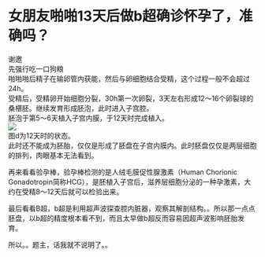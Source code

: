 # 女朋友啪啪13天后做b超确诊怀孕了，准确吗？

谢邀  
先强行吃一口狗粮  
啪啪啪后精子在输卵管内获能，然后与卵细胞结合受精，这个过程一般不会超过24h。  
受精后，受精卵开始细胞分裂，30h第一次卵裂，3天左右形成12～16个卵裂球的桑椹胚。继续发育形成胚泡，此时进入子宫腔。  
胚泡于第5～6天植入子宫内膜，于12天时完成植入。  
![](https://pic4.zhimg.com/50/v2-88a19077cd0846e60b6702eb1682b642_b.jpg)  
图d为12天时的状态。  
此时还不能成为胚胎，仅仅是形成了胚盘在子宫内膜内。此时胚盘仅仅是两层细胞的排列，肉眼基本无法看到。  

再来看看验孕棒，验孕棒检测的是人绒毛膜促性腺激素（Human Chorionic Gonadotropin简称HCG），是胚植入子宫后，滋养层细胞分泌的一种孕激素，大约在受精8～12天后就可以检验出来。  

最后看看B超，b超是利用超声波探查腔内脏器，观察其解剖结构。。所以那一点点胚盘，以b超的精度根本看不到，而且太早做b超反而容易因超声波影响胚胎发育。  

所以。。题主，话我就不说明了。。